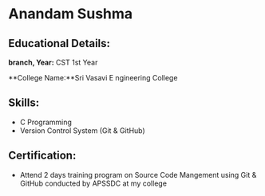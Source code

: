 # Anandam Sushma

## Educational Details:

**branch,  Year:** CST 1st Year

**College  Name:**Sri Vasavi E ngineering College

## Skills:

- C Programming
- Version Control System (Git & GitHub)

## Certification:

- Attend 2 days training program on Source Code Mangement using Git & GitHub conducted by APSSDC at my college
